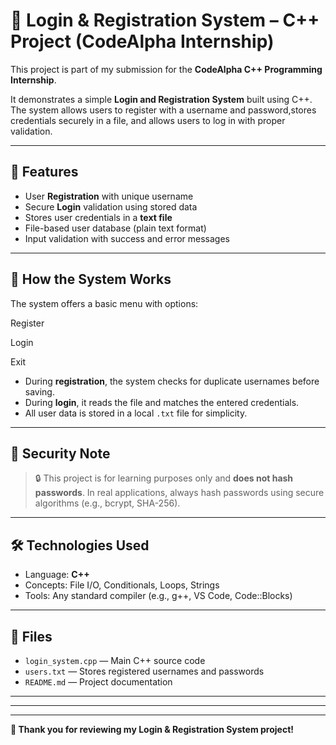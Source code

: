 # 🔐 Login & Registration System – C++ Project (CodeAlpha Internship)

This project is part of my submission for the **CodeAlpha C++ Programming Internship**.

It demonstrates a simple **Login and Registration System** built using C++. The system allows users to register with a
username and password,stores credentials securely in a file, and allows users to log in with proper validation.

---

## 🎯 Features

- User **Registration** with unique username
- Secure **Login** validation using stored data
- Stores user credentials in a **text file**
- File-based user database (plain text format)
- Input validation with success and error messages

---

## 🔑 How the System Works

The system offers a basic menu with options:

Register

Login

Exit


- During **registration**, the system checks for duplicate usernames before saving.
- During **login**, it reads the file and matches the entered credentials.
- All user data is stored in a local `.txt` file for simplicity.

---

## 🔐 Security Note

> 🔒 This project is for learning purposes only and **does not hash passwords**. In real applications, always hash passwords using secure
> algorithms (e.g., bcrypt, SHA-256).

---

## 🛠️ Technologies Used

- Language: **C++**
- Concepts: File I/O, Conditionals, Loops, Strings
- Tools: Any standard compiler (e.g., g++, VS Code, Code::Blocks)

---

## 📂 Files

- `login_system.cpp` — Main C++ source code
- `users.txt` — Stores registered usernames and passwords
- `README.md` — Project documentation

---


---



---

**🎉 Thank you for reviewing my Login & Registration System project!**
